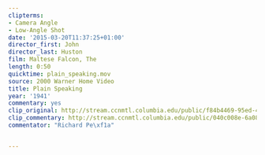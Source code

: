 ```yaml
---
clipterms:
- Camera Angle
- Low-Angle Shot
date: '2015-03-20T11:37:25+01:00'
director_first: John
director_last: Huston
film: Maltese Falcon, The
length: 0:50
quicktime: plain_speaking.mov
source: 2000 Warner Home Video
title: Plain Speaking
year: '1941'
commentary: yes
clip_original: http://stream.ccnmtl.columbia.edu/public/f84b4469-95ed-4b4e-978e-a0748df1520f_480-051_falcon_FLG_et.mp4
clip_commentary: http://stream.ccnmtl.columbia.edu/public/040c008e-6a08-408d-a137-010aa41726de_480-051_falcon_commentary_FLG_et.mp4
commentator: "Richard Pe\xf1a"


---
```

